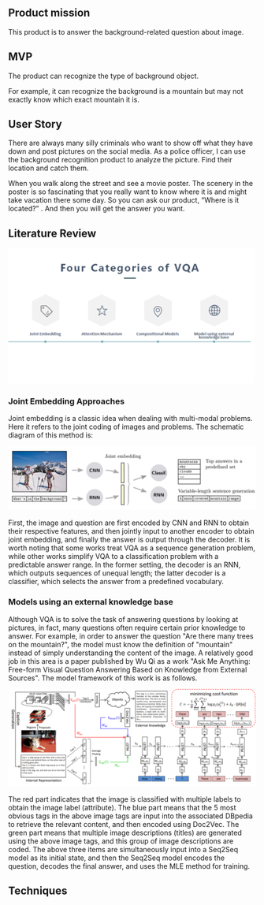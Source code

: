 ## Product mission
This product is to answer the background-related question about image.

## MVP
The product can recognize the type of background object.

For example, it can recognize the background is a mountain but may not exactly know which exact mountain it is.

## User Story
There are always many silly criminals who want to show off what they have down and post pictures on the social media. As a police officer, I can use the background recognition product to analyze the picture. Find their location and catch them.

When you walk along the street and see a movie poster. The scenery in the poster is so fascinating that you really want to know where it is and might take vacation there some day. So you can ask our product, “Where is it located?” . And then you will get the answer you want.

## Literature Review

<p align="left">
    <img src="https://github.com/Zihang97/Visual-Question-Answering/blob/main/Sprint1/Picture/four%20categories.PNG" width="500"/>
</p>

### Joint Embedding Approaches
Joint embedding is a classic idea when dealing with multi-modal problems. Here it refers to the joint coding of images and problems. The schematic diagram of this method is:

<p align="left">
    <img src="https://github.com/Zihang97/Visual-Question-Answering/blob/main/Sprint1/Picture/Joint.PNG" width="600"/>
</p>

First, the image and question are first encoded by CNN and RNN to obtain their respective features, and then jointly input to another encoder to obtain joint embedding, and finally the answer is output through the decoder. It is worth noting that some works treat VQA as a sequence generation problem, while other works simplify VQA to a classification problem with a predictable answer range. In the former setting, the decoder is an RNN, which outputs sequences of unequal length; the latter decoder is a classifier, which selects the answer from a predefined vocabulary.

### Models using an external knowledge base
Although VQA is to solve the task of answering questions by looking at pictures, in fact, many questions often require certain prior knowledge to answer. For example, in order to answer the question "Are there many trees on the mountain?", the model must know the definition of "mountain" instead of simply understanding the content of the image.
A relatively good job in this area is a paper published by Wu Qi as a work "Ask Me Anything: Free-form Visual Question Answering Based on Knowledge from External Sources". The model framework of this work is as follows.

<p align="left">
    <img src="https://github.com/Zihang97/Visual-Question-Answering/blob/main/Sprint1/Picture/knowledge.PNG" width="600"/>
</p>

The red part indicates that the image is classified with multiple labels to obtain the image label (attribute).
The blue part means that the 5 most obvious tags in the above image tags are input into the associated DBpedia to retrieve the relevant content, and then encoded using Doc2Vec.
The green part means that multiple image descriptions (titles) are generated using the above image tags, and this group of image descriptions are coded.
The above three items are simultaneously input into a Seq2Seq model as its initial state, and then the Seq2Seq model encodes the question, decodes the final answer, and uses the MLE method for training.

## Techniques
